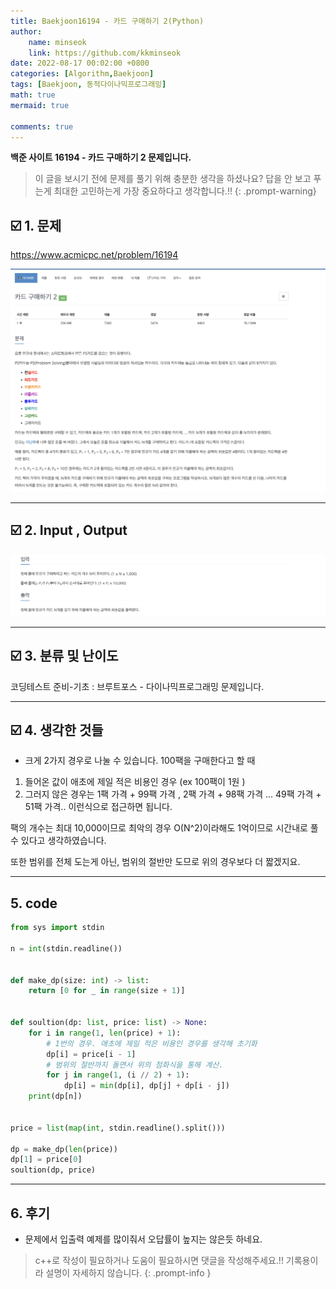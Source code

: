 ```yaml
---
title: Baekjoon16194 - 카드 구매하기 2(Python)
author: 
    name: minseok
    link: https://github.com/kkminseok
date: 2022-08-17 00:02:00 +0800
categories: [Algorithm,Baekjoon]
tags: [Baekjoon, 동적다이나믹프로그래밍]
math: true
mermaid: true

comments: true
---
```


**백준 사이트 16194 - 카드 구매하기 2 문제입니다.**

> 이 글을 보시기 전에 문제를 풀기 위해 충분한 생각을 하셨나요? 답을 안 보고 푸는게 최대한 고민하는게 가장 중요하다고 생각합니다.!!
{: .prompt-warning}

## ☑️ 1. 문제
<https://www.acmicpc.net/problem/16194>


![](/assets/img/sample/Baekjoon/16194/Problem.png)

-----  

## ☑️ 2. Input , Output
![](/assets/img/sample/Baekjoon/16194/input.png)


-----  

## ☑️ 3. 분류 및 난이도

코딩테스트 준비-기초 : 브루트포스 - 다이나믹프로그래밍 문제입니다.

-----  

## ☑️ 4. 생각한 것들

- 크게 2가지 경우로 나눌 수 있습니다.
100팩을 구매한다고 할 때
1. 들어온 값이 애초에 제일 적은 비용인 경우 (ex 100팩이 1원 )
2. 그러지 않은 경우는 1팩 가격 + 99팩 가격 , 2팩 가격 + 98팩 가격 ... 49팩 가격 + 51팩 가격.. 이런식으로 접근하면 됩니다.

팩의 개수는 최대 10,000이므로 최악의 경우 O(N^2)이라해도 1억이므로 시간내로 풀 수 있다고 생각하였습니다.

또한 범위를 전체 도는게 아닌, 범위의 절반만 도므로 위의 경우보다 더 짧겠지요.

-----  

## 5. code

```python
from sys import stdin

n = int(stdin.readline())


def make_dp(size: int) -> list:
    return [0 for _ in range(size + 1)]


def soultion(dp: list, price: list) -> None:
    for i in range(1, len(price) + 1):
        # 1번의 경우. 애초에 제일 적은 비용인 경우를 생각해 초기화
        dp[i] = price[i - 1]
        # 범위의 절반까지 돌면서 위의 점화식을 통해 계산.
        for j in range(1, (i // 2) + 1):
            dp[i] = min(dp[i], dp[j] + dp[i - j])
    print(dp[n])


price = list(map(int, stdin.readline().split()))

dp = make_dp(len(price))
dp[1] = price[0]
soultion(dp, price)

```

-----

## 6. 후기

- 문제에서 입출력 예제를 많이줘서 오답률이 높지는 않은듯 하네요.

> c++로 작성이 필요하거나 도움이 필요하시면 댓글을 작성해주세요.!! 기록용이라 설명이 자세하지 않습니다.
{: .prompt-info }